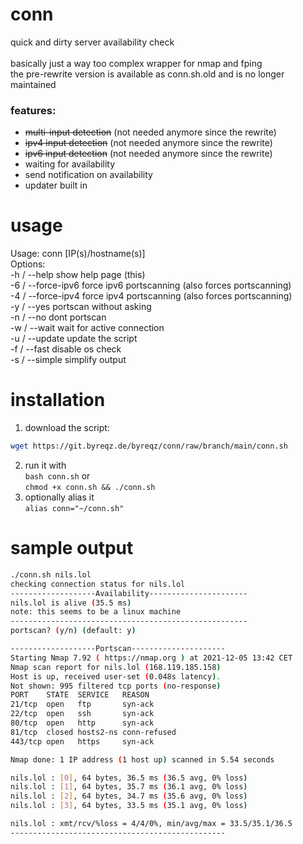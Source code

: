# conn

quick and dirty server availability check <br> <br>
basically just a way too complex wrapper for nmap and fping <br>
the pre-rewrite version is available as conn.sh.old and is no longer maintained <br>

### features: 
- ~~multi-input detection~~ (not needed anymore since the rewrite)
- ~~ipv4 input detection~~ (not needed anymore since the rewrite)
- ~~ipv6 input detection~~ (not needed anymore since the rewrite)
- waiting for availability
- send notification on availability
- updater built in

# usage
Usage: conn <args> [IP(s)/hostname(s)] <br>
Options: <br>
  -h / --help       show help page (this) <br>
  -6 / --force-ipv6 force ipv6 portscanning (also forces portscanning) <br>
  -4 / --force-ipv4 force ipv4 portscanning (also forces portscanning) <br>
  -y / --yes        portscan without asking <br>
  -n / --no         dont portscan <br>
  -w / --wait       wait for active connection <br>
  -u / --update     update the script <br>
  -f / --fast       disable os check <br>
  -s / --simple     simplify output <br>

# installation
1. download the script: <br>
```bash
wget https://git.byreqz.de/byreqz/conn/raw/branch/main/conn.sh
```
2. run it with <br>
``
bash conn.sh
``
or <br>
``
chmod +x conn.sh && ./conn.sh
``
3. optionally alias it <br>
``alias conn="~/conn.sh"``

# sample output
```bash
./conn.sh nils.lol
checking connection status for nils.lol
-------------------Availability----------------------
nils.lol is alive (35.5 ms)
note: this seems to be a linux machine
-----------------------------------------------------
portscan? (y/n) (default: y)

-------------------Portscan---------------------
Starting Nmap 7.92 ( https://nmap.org ) at 2021-12-05 13:42 CET
Nmap scan report for nils.lol (168.119.185.158)
Host is up, received user-set (0.048s latency).
Not shown: 995 filtered tcp ports (no-response)
PORT    STATE  SERVICE   REASON
21/tcp  open   ftp       syn-ack
22/tcp  open   ssh       syn-ack
80/tcp  open   http      syn-ack
81/tcp  closed hosts2-ns conn-refused
443/tcp open   https     syn-ack

Nmap done: 1 IP address (1 host up) scanned in 5.54 seconds

nils.lol : [0], 64 bytes, 36.5 ms (36.5 avg, 0% loss)
nils.lol : [1], 64 bytes, 35.7 ms (36.1 avg, 0% loss)
nils.lol : [2], 64 bytes, 34.7 ms (35.6 avg, 0% loss)
nils.lol : [3], 64 bytes, 33.5 ms (35.1 avg, 0% loss)

nils.lol : xmt/rcv/%loss = 4/4/0%, min/avg/max = 33.5/35.1/36.5
------------------------------------------------
```
